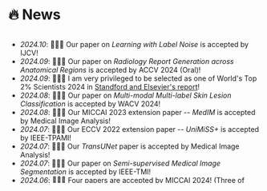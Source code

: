 # 🔥 News
<div style="max-height: 300px; overflow-y: auto;">

- *2024.10*: 🎉🎉🎉 Our paper on *Learning with Label Noise* is accepted by IJCV! <br>
- *2024.09*: 🎉🎉🎉 Our paper on *Radiology Report Generation across Anatomical Regions* is accepted by ACCV 2024 (Oral)! <br>
- *2024.09*: 🎉🎉🎉 I am very privileged to be selected as one of World's Top 2% Scientists 2024 in [Standford and Elsevier's report](https://elsevier.digitalcommonsdata.com/datasets/btchxktzyw/7)! <br>
- *2024.08*: 🎉🎉🎉 Our paper on *Multi-modal Multi-label Skin Lesion Classification* is accepted by WACV 2024! <br>
- *2024.08*: 🎉🎉🎉 Our MICCAI 2023 extension paper -- *MedIM* is accepted by Medical Image Analysis! <br>
- *2024.07*: 🎉🎉🎉 Our ECCV 2022 extension paper -- *UniMiSS+* is accepted by IEEE-TPAMI! <br>
- *2024.07*: 🎉🎉🎉 Our *TransUNet* paper is accepted by Medical Image Analysis! <br>
- *2024.07*: 🎉🎉🎉 Our paper on *Semi-supervised Medical Image Segmentation* is accepted by IEEE-TMI! <br>
- *2024.06*: 🎉🎉🎉 Four papers are accepted by MICCAI 2024! (Three of them are early accepted) <br>
- *2024.05*: We are organizing the ACM MM 2024 challenge on [Multi-rater Medical Image Segmentation for Radiotherapy Planning](https://mmis2024.com/) <br>
- *2024.04*: We are organizing the MICCAI 2024 challenge on [Multi-class Brain Hemorrhage Segmentation in Non-contrast CT](https://mbh-seg.com/) <br>
- *2024.04*: 🎉🎉🎉 I am very pleased to receive the CVPR DEI Grant to attend CVPR 2024. <br>
- *2024.03*: 🎉🎉🎉 I will serve as an Area Chair at MICCAI 2024! <br>
- *2024.02*: 🎉🎉🎉 Four papers on *medical vision-language learning, continual self-supervised learning, and DNN Interpretation* are accepted by CVPR 2024! <br>
- *2023.12*: 🎉🎉🎉 Privileged to obtain the CSIG Doctoral Dissertation Award (only 10 scholars selected from China)! Thanks to all my mentors! <br>
- *2023.12*: 🎉🎉🎉 Our paper on *Multi-Annotator Medical Image Segmentation* is accepted by Medical Image Analysis! <br>
- *2023.11*: 🎉🎉🎉 Our paper on *Hybrid Medical Image Pre-training* is accepted by Medical Image Analysis! <br>
- *2023.10*: 🎉🎉🎉 I am very privileged to be selected as one of World's Top 2% Scientists 2023 in [Standford and Elsevier's report](https://elsevier.digitalcommonsdata.com/datasets/btchxktzyw/6)! <br>
- *2023.08*: 🎉🎉🎉 Our CVPR 2021 extension paper -- *TransDoDNet* is accepted by IEEE-TPAMI <br>
- *2023.06*: 🎉🎉🎉 Six papers are accepted by MICCAI 2023! (Three of them are early accepted) <br>
</div>
